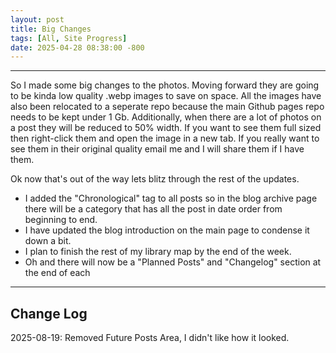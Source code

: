 ```yaml
---
layout: post
title: Big Changes
tags: [All, Site Progress]
date: 2025-04-28 08:38:00 -800
---
```

---
So I made some big changes to the photos. Moving forward they are going to be kinda low quality .webp images to save on space. All the images have also been relocated to a seperate
repo because the main Github pages repo needs to be kept under 1 Gb. Additionally, when there are a lot of photos on a post they will be reduced to 50% width. If you want to see them 
full sized then right-click them and open the image in a new tab. If you really want to see them in their original quality email me and I will share them if I have them. 

Ok now that's out of the way lets blitz through the rest of the updates.
<ul>
  <li>I added the "Chronological" tag to all posts so in the blog archive page there will be a category that has all the post in date order from beginning to end.</li>
  <li>I have updated the blog introduction on the main page to condense it down a bit.</li>
  <li>I plan to finish the rest of my library map by the end of the week.</li>
  <li>Oh and there will now be a "Planned Posts" and "Changelog" section at the end of each </li>
</ul>

---

<h2>Change Log</h2>
2025-08-19: Removed Future Posts Area, I didn't like how it looked.



